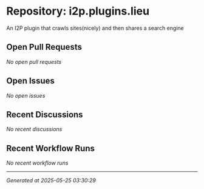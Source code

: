 # Repository: i2p.plugins.lieu

An I2P plugin that crawls sites(nicely) and then shares a search engine

## Open Pull Requests


*No open pull requests*


## Open Issues


*No open issues*


## Recent Discussions


*No recent discussions*


## Recent Workflow Runs


*No recent workflow runs*


---
*Generated at 2025-05-25 03:30:29*
